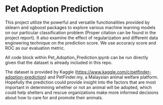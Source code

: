 # Pet Adoption Prediction

This project utilize the powerful and versatile functionalities provided by sklearn and xgboost packages to explore various machine learning models on our
particular classification problem (Proper citation can be found in the project report). It also examine the effect of regularization and different data engineering
technique on the prediction score. We use accuracy score and ROC as our evaluation metric.

All code block within Pet_Adoption_Prediction.ipynb can be run directly given that the dataset is already included in this repo.

The dataset is provided by Kaggle (https://www.kaggle.com/c/petfinder-adoption-prediction) and PetFinder.my, a Malaysian 
animal welfare platform. Hopefully the prediction could provide insight into the factors that are most important in determining whether or not an 
animal will be adopted, which could help shelters and rescue organizations make more informed decisions about how to care for and promote their animals.
